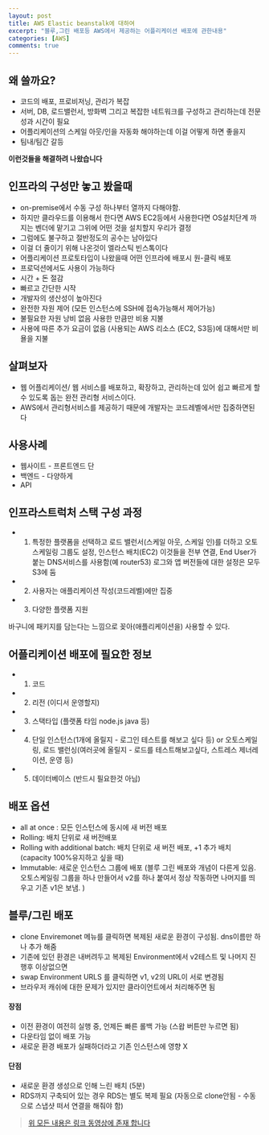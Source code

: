 ```yaml
---
layout: post
title: AWS Elastic beanstalk에 대하여
excerpt: "블루,그린 배포등 AWS에서 제공하는 어플리케이션 배포에 관한내용"
categories: [AWS]
comments: true
---
```


## 왜 쓸까요?
- 코드의 배포, 프로비저닝, 관리가 복잡
- 서버, DB, 로드밸런서, 방화벽 그리고 복잡한 네트워크를 구성하고 관리하는데 전문성과 시간이 필요
- 어플리케이션의 스케일 아웃/인을 자동화 해야하는데 이걸 어떻게 하면 좋을지
- 팀내/팀간 갈등

**이런것들을 해결하려 나왔습니다**

## 인프라의 구성만 놓고 봤을때 
- on-premise에서 수동 구성 하나부터 열까지 다해야함. 
- 하지만 클라우드를 이용해서 한다면 AWS EC2등에서 사용한다면 OS설치단계 까지는 벤더에 맡기고 그위에 어떤 것을 설치할지 우리가 결정
- 그럼에도 불구하고 절반정도의 공수는 남아있다
- 이걸 더 줄이기 위해 나온것이 엘라스틱 빈스톡이다
- 어플리케이션 프로토타입이 나왔을때 어떤 인프라에 배포시 원-클릭 배포
- 프로덕션에서도 사용이 가능하다
- 시간 + 돈 절감
- 빠르고 간단한 시작
- 개발자의 생산성이 높아진다
- 완전한 자원 제어 (모든 인스턴스에 SSH에 접속가능해서 제어가능)
- 불필요한 자원 낭비 없음 사용한 만큼만 비용 지불
- 사용에 따른 추가 요금이 없음 (사용되는 AWS 리소스 (EC2, S3등)에 대해서만 비욜을 지불

## 살펴보자
- 웹 어플리케이션/ 웹 서비스를 배포하고, 확장하고, 관리하는데 있어 쉽고 빠르게 할 수 있도록 돕는 완전 관리형 서비스이다.
- AWS에서 관리형서비스를 제공하기 때문에 개발자는 코드레벨에서만 집중하면된다

## 사용사례
- 웹사이트 - 프론트엔드 단
- 백엔드 - 다양하게
- API

## 인프라스트럭처 스택 구성 과정
- 1. 특정한 플랫폼을 선택하고 로드 밸런서(스케일 아웃, 스케일 인)를 더하고 오토 스케일링 그룹도 설정, 인스턴스 배치(EC2) 이것들을 전부 연결, End User가 붙는 DNS서비스를 사용함(예 router53)  로그와 앱 버전들에 대한 설정은 모두 S3에 둠
- 2. 사용자는 애플리케이션 작성(코드레벨)에만 집중 
- 3. 다양한 플랫폼 지원

바구니에 패키지를 담는다는 느낌으로 꽂아(애플리케이션을) 사용할 수 있다.

## 어플리케이션 배포에 필요한 정보
- 1. 코드
- 2. 리전 (이디서 운영할지)
- 3. 스택타입 (플랫폼 타임 node.js java 등)
- 4. 단일 인스턴스(1개에 올릴지 - 로그인 테스트를 해보고 싶다 등) or 오토스케일링, 로드 밸런싱(여러곳에 올릴지 - 로드를 테스트해보고싶다, 스트레스 제너레이션, 운영 등)
- 5. 데이터베이스 (반드시 필요한것 아님)

## 배포 옵션
- all at once : 모든 인스턴스에 동시에 새 버전 배포
- Rolling: 배치 단위로 새 버전배포 
- Rolling with additional batch: 배치 단위로 새 버전 배포, +1 추가 배치 (capacity 100%유지하고 싶을 때)
- Immutable: 새로운 인스턴스 그룹에 배포 (블루 그린 배포와 개념이 다른게 있음. 오토스케일링 그룹을 하나 만들어서 v2를 하나 붙여서 정상 작동하면 나머지를 띄우고 기존 v1은 보냄. )

## 블루/그린 배포
- clone Enviremonet 메뉴를 클릭하면 복제된 새로운 환경이 구성됨. dns이름만 하나 추가 해줌
- 기존에 있던 환경은 내버려두고 복제된 Environment에서 v2테스트 및 나머지 진행후 이상없으면
- swap Environment URLS 를 클릭하면 v1, v2의 URL이 서로 변경됨
- 브라우저 캐쉬에 대한 문제가 있지만 클라이언트에서 처리해주면 됨

#### 장점
- 이전 환경이 여전히 실행 중, 언제든 빠른 롤백 가능 (스왑 버튼만 누르면 됨)
- 다운타임 없이 배포 가능
- 새로운 환경 배포가 실패하더라고 기존 인스턴스에 영향 X

#### 단점
- 새로운 환경 생성으로 인해 느린 배치 (5분)
- RDS까지 구축되어 있는 경우 RDS는 별도 복제 필요 (자동으로 clone안됨 - 수동으로 스냅샷 떠서 연결을 해줘야 함)

> [위 모든 내용은 링크 동영상에 존재 합니다](https://www.youtube.com/watch?v=AfRnvsRxZ_0)